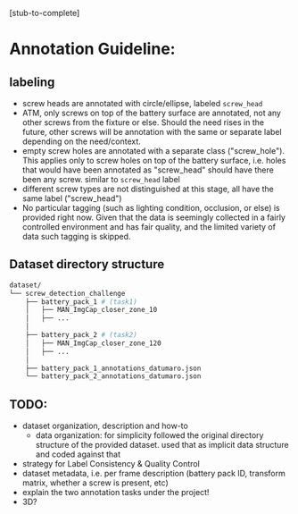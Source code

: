 [stub-to-complete]

# Annotation Guideline:

## labeling
* screw heads are annotated with circle/ellipse, labeled `screw_head`
* ATM, only screws on top of the battery surface are annotated, not any other
  screws from the fixture or else. Should the need rises in the future, other
  screws will be annotation with the same or separate label depending on the
  need/context.
* empty screw holes are annotated with a separate class ("screw_hole"). This
  applies only to screw holes on top of the battery surface, i.e. holes that
  would have been annotated as "screw_head" should have there been any screw.
  similar to `screw_head` label
* different screw types are not distinguished at this stage, all have the same
  label ("screw_head")
* No particular tagging (such as lighting condition, occlusion, or else) is
  provided right now. Given that the data is seemingly collected in a fairly
  controlled environment and has fair quality, and the limited variety of data
  such tagging is skipped.

## Dataset directory structure
```bash
dataset/
└── screw_detection_challenge
    ├── battery_pack_1 # (task1) 
    │   ├── MAN_ImgCap_closer_zone_10
    │   ├── ...
    │
    ├── battery_pack_2 # (task2)
    │   ├── MAN_ImgCap_closer_zone_120
    │   ├── ...
    │
    ├── battery_pack_1_annotations_datumaro.json
    └── battery_pack_2_annotations_datumaro.json
```

## TODO:
* dataset organization, description and how-to
  * data organization: for simplicity followed the original directory structure
    of the provided dataset. used that as implicit data structure and coded
    against that
* strategy for Label Consistency & Quality Control 
* dataset metadata, i.e. per frame description (battery pack ID, transform
  matrix, whether a screw is present, etc)
* explain the two annotation tasks under the project!
* 3D?
